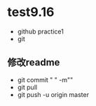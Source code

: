 # test9.16
- github practice1
- git 
## 修改readme
- git commit  "  " -m""
- git pull
- git push -u origin master

